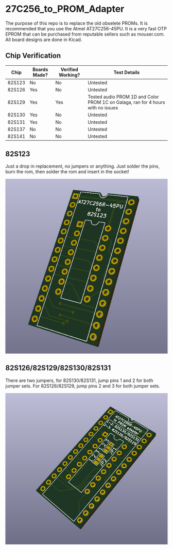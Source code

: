 # 27C256_to_PROM_Adapter

The purpose of this repo is to replace the old obselete PROMs. It is recommended that you use the Atmel AT27C256-45PU. It is a very fast OTP EPROM that can be purchased from reputable sellers such as mouser.com. All board designs are done in Kicad.

## Chip Verification
| Chip   | Boards Made? | Verified Working? | Test Details                                                                      |
|--------|--------------|-------------------|-----------------------------------------------------------------------------------|
| 82S123 | No           | No                | Untested                                                                          |
| 82S126 | Yes          | No                | Untested                                                                          |
| 82S129 | Yes          | Yes               | Tested audio PROM 1D and Color PROM 1C on Galaga, ran for 4 hours with no issues  |
| 82S130 | Yes          | No                | Untested                                                                          |
| 82S131 | Yes          | No                | Untested                                                                          |
| 82S137 | No           | No                | Untested                                                                          |
| 82S141 | No           | No                | Untested                                                                          |

## 82S123
Just a drop in replacement, no jumpers or anything. Just solder the pins, burn the rom, then solder the rom and insert in the socket!

![82S123](Images/82S123.png)

## 82S126/82S129/82S130/82S131
There are two jumpers, for 82S130/82S131, jump pins 1 and 2 for both jumper sets. For 82S126/82S129, jump pins 2 and 3 for both jumper sets.

![82S126/82S129/82S130/82S131](Images/82S126.png)
